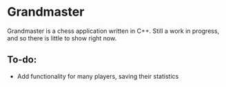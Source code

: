 # Grandmaster

Grandmaster is a chess application written in C++. Still a work in progress,
and so there is little to show right now.

## To-do:

- Add functionality for many players, saving their statistics

